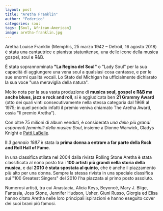 ```yaml
---
layout: post
title: "Aretha Franklin"
author: "Federico"
categories: soul
tags: [Soul, African-American]
image: aretha-franklin.jpg
---
```


Aretha Louise Franklin (Memphis, 25 marzo 1942 – Detroit, 16 agosto 2018) è stata una cantautrice e pianista statunitense, una delle icone della musica gospel, soul e R&B.

È stata soprannominata **"La Regina del Soul"** o "Lady Soul" per la sua capacità di aggiungere una vena soul a qualsiasi cosa cantasse, e per le sue enormi qualità vocali. Lo Stato del Michigan ha ufficialmente dichiarato la sua voce "una meraviglia della natura".

Molto nota per la sua vasta produzione di **musica soul, gospel e R&B ma anche blues, jazz e rock and roll**, si è aggiudicata ben **21 Grammy Award** (otto dei quali vinti consecutivamente nella stessa categoria dal 1968 al 1975; in quel periodo infatti il premio veniva chiamato The Aretha Award, ossia "Il premio Aretha").

Con oltre 75 milioni di album venduti, è considerata _una delle più grandi esponenti femminili della musica Soul_, insieme a Dionne Warwick, Gladys Knight e [Patti LaBelle](https://fd-col.github.io/Playlist/Patti-LaBelle).

Il _3 gennaio 1987_ è stata la **prima donna a entrare a far parte della Rock and Roll Hall of Fame**.

In una classifica stilata nel 2004 dalla rivista Rolling Stone Aretha è stata classificata al nono posto tra i **100 artisti più grandi nella storia della musica**, e dal **2010 è stata spostata al quinto**, che è anche il piazzamento più alto per una donna. Sempre la stessa rivista in una speciale classifica sui "100 Greatest Singers" del 2010 l'ha piazzata al primo posto assoluto.

Numerosi artisti, tra cui Anastacia, Alicia Keys, Beyoncé, Mary J. Blige, Fantasia, Joss Stone, Jennifer Hudson, Usher, Giuni Russo, Giorgia ed Elisa hanno citato Aretha nelle loro principali ispirazioni e hanno eseguito cover dei suoi brani più famosi.
